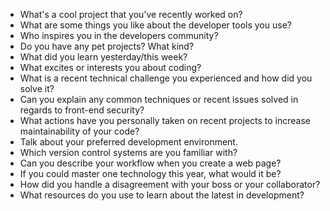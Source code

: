 


* What's a cool project that you've recently worked on?
* What are some things you like about the developer tools you use?
* Who inspires you in the developers community?
* Do you have any pet projects? What kind?
* What did you learn yesterday/this week?
* What excites or interests you about coding?
* What is a recent technical challenge you experienced and how did you solve it?
* Can you explain any common techniques or recent issues solved in regards to front-end security?
* What actions have you personally taken on recent projects to increase maintainability of your code?
* Talk about your preferred development environment.
* Which version control systems are you familiar with?
* Can you describe your workflow when you create a web page?
* If you could master one technology this year, what would it be?
* How did you handle a disagreement with your boss or your collaborator?
* What resources do you use to learn about the latest in  development?
